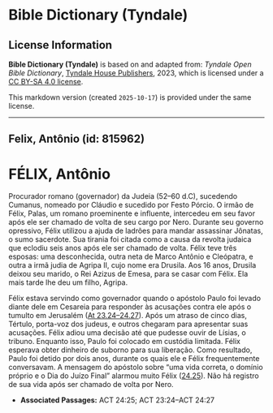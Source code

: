 # Bible Dictionary (Tyndale)

## License Information

**Bible Dictionary (Tyndale)** is based on and adapted from: _Tyndale Open Bible Dictionary_, [Tyndale House Publishers](https://tyndaleopenresources.com/), 2023, which is licensed under a [CC BY-SA 4.0 license](https://creativecommons.org/licenses/by-sa/4.0/legalcode.en).

This markdown version (created `2025-10-17`) is provided under the same license.



--------------------------------

## Felix, Antônio (id: 815962)

FÉLIX, Antônio
==============

Procurador romano (governador) da Judeia (52–60 d.C), sucedendo Cumanus, nomeado por Cláudio e sucedido por Festo Pórcio. O irmão de Félix, Palas, um romano proeminente e influente, intercedeu em seu favor após ele ser chamado de volta de seu cargo por Nero. Durante seu governo opressivo, Félix utilizou a ajuda de ladrões para mandar assassinar Jônatas, o sumo sacerdote. Sua tirania foi citada como a causa da revolta judaica que eclodiu seis anos após ele ser chamado de volta. Félix teve três esposas: uma desconhecida, outra neta de Marco Antônio e Cleópatra, e outra a irmã judia de Agripa II, cujo nome era Drusila. Aos 16 anos, Drusila deixou seu marido, o Rei Azizus de Emesa, para se casar com Félix. Ela mais tarde lhe deu um filho, Agripa.

Félix estava servindo como governador quando o apóstolo Paulo foi levado diante dele em Cesareia para responder às acusações contra ele após o tumulto em Jerusalém ([At 23\.24–24\.27](https://ref.ly/Acts23:24-Acts24:27)). Após um atraso de cinco dias, Tértulo, porta\-voz dos judeus, e outros chegaram para apresentar suas acusações. Félix adiou uma decisão até que pudesse ouvir de Lísias, o tribuno. Enquanto isso, Paulo foi colocado em custódia limitada. Félix esperava obter dinheiro de suborno para sua liberação. Como resultado, Paulo foi detido por dois anos, durante os quais ele e Félix frequentemente conversavam. A mensagem do apóstolo sobre “uma vida correta, o domínio próprio e o Dia do Juízo Final” alarmou muito Félix ([24\.25](https://ref.ly/Acts24:25)). Não há registro de sua vida após ser chamado de volta por Nero.

* **Associated Passages:** ACT 24:25; ACT 23:24–ACT 24:27

